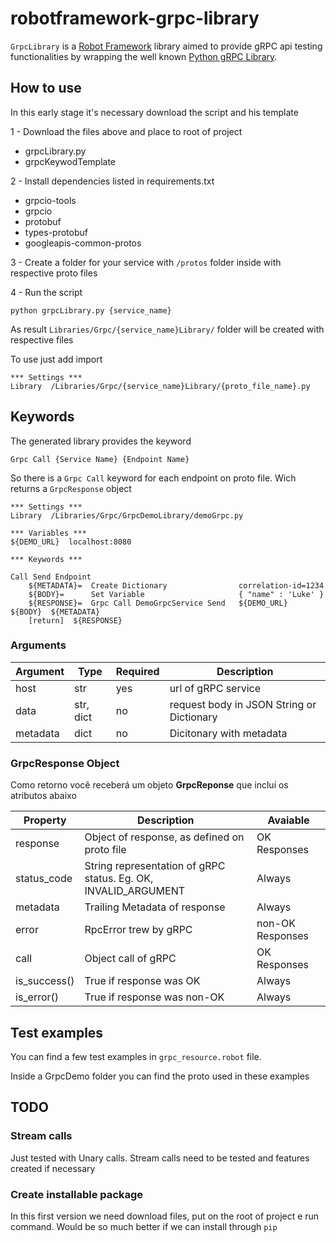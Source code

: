 # robotframework-grpc-library

``GrpcLibrary`` is a [Robot Framework](https://robotframework.org/) library
aimed to provide gRPC api testing functionalities by wrapping the well known [Python gRPC Library](https://grpc.io/docs/languages/python/).

## How to use

In this early stage it's necessary download the script and his template

1 - Download the files above and place to root of project

- grpcLibrary.py
- grpcKeywodTemplate

2 - Install dependencies listed in requirements.txt

- grpcio-tools
- grpcio
- protobuf
- types-protobuf
- googleapis-common-protos

3 - Create a folder for your service with `/protos` folder inside with respective proto files

4 - Run the script

```
python grpcLibrary.py {service_name}
```

As result `Libraries/Grpc/{service_name}Library/` folder will be created with respective files

To use just add import

```robotframework
*** Settings ***
Library  /Libraries/Grpc/{service_name}Library/{proto_file_name}.py
```

## Keywords

The generated library provides the keyword

`Grpc Call {Service Name} {Endpoint Name}` 

So there is a `Grpc Call` keyword for each endpoint on proto file. Wich returns a `GrpcResponse` object

```robotframework
*** Settings ***
Library  /Libraries/Grpc/GrpcDemoLibrary/demoGrpc.py

*** Variables ***
${DEMO_URL}  localhost:8080

*** Keywords ***

Call Send Endpoint
    ${METADATA}=  Create Dictionary                correlation-id=1234
    ${BODY}=      Set Variable                     { "name" : 'Luke' }
    ${RESPONSE}=  Grpc Call DemoGrpcService Send   ${DEMO_URL}          ${BODY}  ${METADATA}
    [return]  ${RESPONSE}
```

### Arguments

| Argument | Type      | Required | Description                               |
| -------- | -------   | -------- | ----------------------------------------- |
| host     | str       | yes      | url of gRPC service                       |
| data     | str, dict | no       | request body in JSON String or Dictionary |
| metadata | dict      | no       | Dicitonary with metadata                  | 

### GrpcResponse Object

Como retorno você receberá um objeto **GrpcReponse** que incluí os atributos abaixo

| Property      | Description                                                    | Avaiable         |
| ------------- | -------------------------------------------------------------- | ---------------- |
| response      | Object of response, as defined on proto file                   | OK Responses     |
| status_code   | String representation of gRPC status. Eg. OK, INVALID_ARGUMENT | Always           |
| metadata      | Trailing Metadata of response                                  | Always           |
| error         | RpcError trew by gRPC                                          | non-OK Responses |
| call          | Object call of gRPC                                            | OK Responses     |
| is_success()  | True if response was OK                                        | Always           |
| is_error()    | True if response was non-OK                                    | Always           |

## Test examples

You can find a few test examples in `grpc_resource.robot` file.

Inside a GrpcDemo folder you can find the proto used in these examples

## TODO

### Stream calls

Just tested with Unary calls. Stream calls need to be tested and features created if necessary

### Create installable package

In this first version we need download files, put on the root of project e run command. Would be
so much better if we can install through `pip`